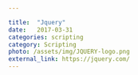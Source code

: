 ```yaml
---

title:  "Jquery"
date:   2017-03-31
categories: scripting
category: Scripting
photo: /assets/img/JQUERY-logo.png
external_link: https://jquery.com/
---
```

